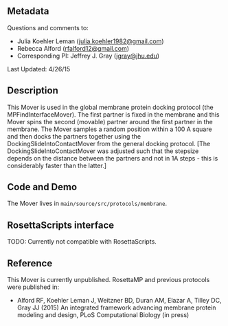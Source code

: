 ## Metadata

Questions and comments to:

- Julia Koehler Leman (julia.koehler1982@gmail.com)
- Rebecca Alford (rfalford12@gmail.com)
- Corresponding PI: Jeffrey J. Gray (jgray@jhu.edu)

Last Updated: 4/26/15

## Description

This Mover is used in the global membrane protein docking protocol (the MPFindInterfaceMover). The first partner is fixed in the membrane and this Mover spins the second (movable) partner around the first partner in the membrane. The Mover samples a random position within a 100 A square and then docks the partners together using the DockingSlideIntoContactMover from the general docking protocol. [The DockingSlideIntoContactMover was adjusted such that the stepsize depends on the distance between the partners and not in 1A steps - this is considerably faster than the latter.]

## Code and Demo

The Mover lives in `main/source/src/protocols/membrane`.

## RosettaScripts interface

TODO: Currently not compatible with RosettaScripts. 

## Reference
This Mover is currently unpublished. RosettaMP and previous protocols were published in:

* Alford RF, Koehler Leman J, Weitzner BD, Duran AM, Elazar A, Tilley DC, Gray JJ (2015) An integrated framework advancing membrane protein modeling and design, PLoS Computational Biology (in press)

